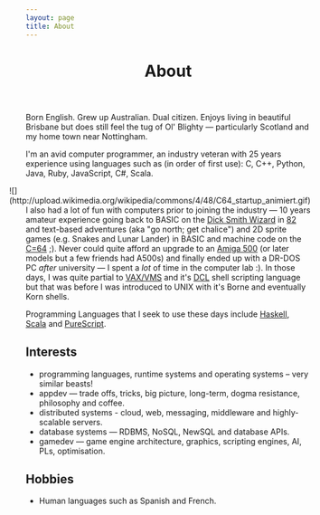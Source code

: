 ```yaml
---
layout: page
title: About
---
```


<header class="page-header">
  <h1>About</h1>
</header>

Born English. Grew up Australian. Dual citizen. Enjoys living in beautiful Brisbane but does still feel the tug of Ol' Blighty — particularly Scotland and my home town near Nottingham.

I'm an avid computer programmer, an industry veteran with 25 years experience using languages such as (in order of first use): C, C++, Python, Java, Ruby, JavaScript, C#, Scala.

<div style="float: right">
![](http://upload.wikimedia.org/wikipedia/commons/4/48/C64_startup_animiert.gif)
</div>

I also had a lot of fun with computers prior to joining the industry — 10 years
amateur experience going back to BASIC on the [Dick Smith Wizard](http://ultimateconsoledatabase.com/others/dick_smith_wizzard.htm) in [82](http://www.youtube.com/watch?v=JbCr15KkBxY) and text-based adventures (aka "go north; get chalice") and 2D sprite games (e.g. Snakes and Lunar Lander) in BASIC and machine code on the [C=64](http://en.wikipedia.org/wiki/Commodore_64) ;). Never could quite afford an upgrade to an [Amiga 500](http://en.wikipedia.org/wiki/Amiga_500) (or later models but a few friends had A500s) and finally ended up with a DR-DOS PC _after_ university — I spent a _lot_ of time in the computer lab :). In those days, I was quite partial to [VAX/VMS](http://en.wikipedia.org/wiki/OpenVMS) and it's [DCL](http://en.wikipedia.org/wiki/DIGITAL_Command_Language) shell scripting language but that was before I was introduced to UNIX with it's Borne and eventually Korn shells.


Programming Languages that I seek to use these days include [Haskell](http://haskell.org), [Scala](http://scala-lang.org) and [PureScript](http://purescript.org/).


## Interests

  - programming languages, runtime systems and operating systems – very similar beasts!
  - appdev — trade offs, tricks, big picture, long-term, dogma resistance, philosophy and coffee.
  - distributed systems - cloud, web, messaging, middleware and highly-scalable servers.
  - database systems — RDBMS, NoSQL, NewSQL and database APIs.
  - gamedev — game engine architecture, graphics, scripting engines, AI, PLs, optimisation.


## Hobbies

  - Human languages such as Spanish and French.
